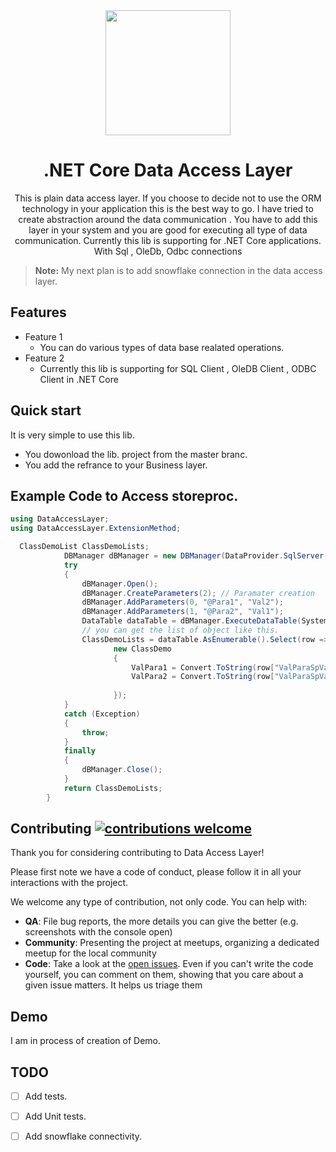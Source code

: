 <div align="center">
  <img src="./img/ff_logo2013.png" width="200px">
  <h1>.NET Core Data Access Layer</h1>
</div>

<p align="center">
 This is plain data access layer. 
If you choose to decide not to use the ORM technology in your application this is the best way to go. 
I have tried to create abstraction around the data communication . You have to add this layer in your system and you are good for executing all type of data communication. Currently this lib is supporting for .NET Core applications. 
With  Sql , OleDb, Odbc connections 
</p>

 

> **Note:** My next plan is to add snowflake connection in the data access layer.

## Features

* Feature 1 
  - You can do various types of data base realated operations. 
* Feature 2
  - Currently this lib is supporting for SQL Client , OleDB Client , ODBC Client in .NET Core


## Quick start

It is very simple to use this lib. 

*  You dowonload the lib. project from the master branc. 
*  You add the refrance to your Business layer. 

## Example Code to Access storeproc.

```C#
using DataAccessLayer;
using DataAccessLayer.ExtensionMethod;
```

```c#
  ClassDemoList ClassDemoLists;
            DBManager dBManager = new DBManager(DataProvider.SqlServer, ConnectionString);
            try
            {
                dBManager.Open();
                dBManager.CreateParameters(2); // Paramater creation 
                dBManager.AddParameters(0, "@Para1", "Val2");
                dBManager.AddParameters(1, "@Para2", "Val1");
                DataTable dataTable = dBManager.ExecuteDataTable(System.Data.CommandType.StoredProcedure, "storeProcName");
                // you can get the list of object like this. 
                ClassDemoLists = dataTable.AsEnumerable().Select(row =>
                       new ClassDemo
                       {
                           ValPara1 = Convert.ToString(row["ValParaSpValue1"]),
                           ValPara2 = Convert.ToString(row["ValParaSpValue2"]),
                           
                       });
            }
            catch (Exception)
            {
                throw;
            }
            finally
            {
                dBManager.Close();
            }
            return ClassDemoLists;
        }
```

 


## Contributing [![contributions welcome](https://img.shields.io/badge/contributions-welcome-brightgreen.svg?style=flat)](https://github.com/inessadl/readme/issues)

Thank you for considering contributing to Data Access Layer!

Please first note we have a code of conduct, please follow it in all your interactions with the project.

We welcome any type of contribution, not only code. You can help with:
- **QA**: File bug reports, the more details you can give the better (e.g. screenshots with the console open)
- **Community**: Presenting the project at meetups, organizing a dedicated meetup for the local community
- **Code**: Take a look at the [open issues](https://github.com/ramdhavepreetam/DataAccessLayer/issues). Even if you can't write the code yourself, you can comment on them, showing that you care about a given issue matters. It helps us triage them

## Demo

I am in process of creation of Demo. 

## TODO

* [ ] Add tests.
* [ ] Add Unit tests.
* [ ] Add snowflake connectivity.

